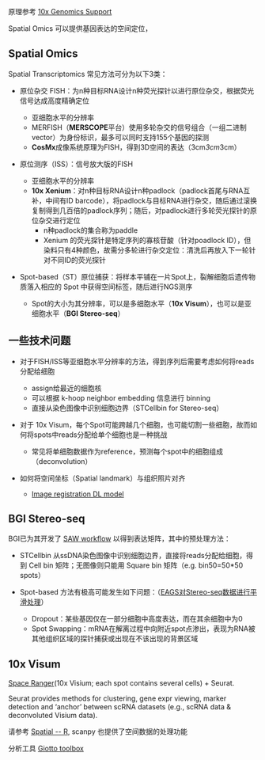 

原理参考 [10x Genomics Support](https://www.10xgenomics.com/support)

Spatial Omics 可以提供基因表达的空间定位，

## Spatial Omics

Spatial Transcriptomics 常见方法可分为以下3类：

* 原位杂交 FISH：为n种目标RNA设计n种荧光探针以进行原位杂交，根据荧光信号达成高度精确定位
    - 亚细胞水平的分辨率
    - MERFISH（**MERSCOPE**平台）使用多轮杂交的信号组合（一组二进制vector）为身份标识，最多可以同时支持155个基因的探测
    - **CosMx**成像系统原理为FISH，得到3D空间的表达（3cm*3cm*3cm）

* 原位测序（ISS）：信号放大版的FISH
    - 亚细胞水平的分辨率
    - **10x Xenium**：对n种目标RNA设计n种padlock（padlock首尾与RNA互补，中间有ID barcode），将padlock与目标RNA进行杂交，随后通过滚换复制得到几百倍的padlock序列；随后，对padlock进行多轮荧光探针的原位杂交进行定位
        - n种padlock的集合称为paddle 
        - Xenium 的荧光探针是特定序列的寡核苷酸（针对poadlock ID），但染料只有4种颜色，故需分多轮进行杂交定位：清洗后再放入下一轮针对不同ID的荧光探针

* Spot-based（ST）原位捕获：将样本平铺在一片Spot上，裂解细胞后遗传物质落入相应的 Spot 中获得空间标签，随后进行NGS测序
    - Spot的大小为其分辨率，可以是多细胞水平（**10x Visum**），也可以是亚细胞水平（**BGI Stereo-seq**）


## 一些技术问题

* 对于FISH/ISS等亚细胞水平分辨率的方法，得到序列后需要考虑如何将reads分配给细胞
    - assign给最近的细胞核
    - 可以根据 k-hoop neighbor embedding 信息进行 binning
    - 直接从染色图像中识别细胞边界（STCellbin for Stereo-seq）

* 对于 10x Visum，每个Spot可能跨越几个细胞，也可能切割一些细胞，故而如何将spots中reads分配给单个细胞也是一种挑战
    - 常见将单细胞数据作为reference，预测每个spot中的细胞组成（deconvolution）

* 如何将空间坐标（Spatial landmark）与组织照片对齐
    - [Image registration DL model](https://www.nature.com/articles/s41592-024-02199-5)


## BGI Stereo-seq

BGI已为其开发了 [SAW workflow](https://www.stomics.tech/col447/list) 以得到表达矩阵，其中的预处理方法：

* STCellbin 从ssDNA染色图像中识别细胞边界，直接将reads分配给细胞，得到 Cell bin 矩阵；无图像则只能用 Square bin 矩阵（e.g. bin50=50*50 spots）

* Spot-based 方法有极高可能发生如下问题：（[EAGS对Stereo-seq数据进行平滑处理](https://zhuanlan.zhihu.com/p/683428338)）
    - Dropout：某些基因仅在一部分细胞中高度表达，而在其余细胞中为0
    - Spot Swapping：mRNA在解离过程中向附近spot点渗出，表现为RNA被其他组织区域的探针捕获或出现在不该出现的背景区域





## 10x Visum


[Space Ranger](https://www.10xgenomics.com/support/software/space-ranger/latest)(10x Visium; each spot contains several cells) + Seurat.   


Seurat provides methods for clustering, gene expr viewing, marker detection and ‘anchor’ between scRNA datasets (e.g., scRNA data & deconvoluted Visium data).


请参考 [Spatial -- R](https://github.com/Jiarong-L/BioPipe/blob/main/Spatial/00__Report.md), scanpy 也提供了空间数据的处理功能


分析工具 [Giotto toolbox](https://genomebiology.biomedcentral.com/articles/10.1186/s13059-021-02286-2)


